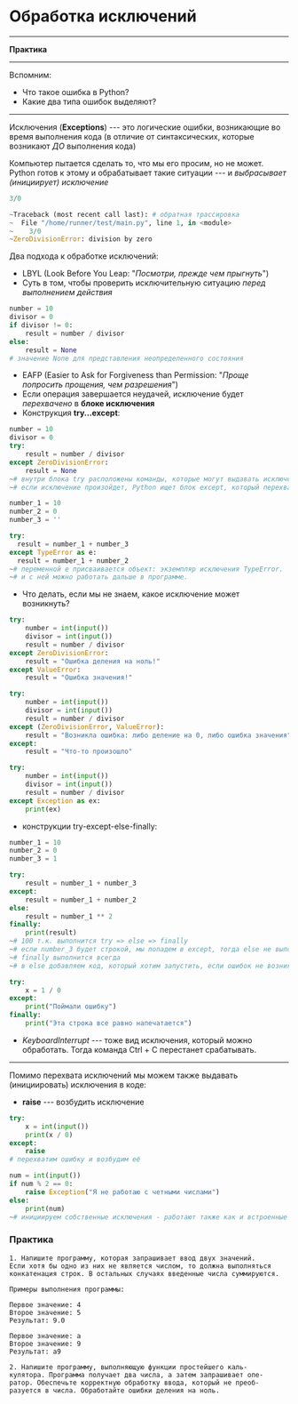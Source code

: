 # Обработка исключений

***

**Практика**

***

Вспомним:

* Что такое ошибка в Python?
* Какие два типа ошибок выделяют?

***

Исключения (**Exceptions**) --- это логические ошибки, возникающие во время выполнения кода (в отличие от синтаксических, которые возникают _ДО_ выполнения кода)

Компьютер пытается сделать то, что мы его просим, но не может. Python готов к этому и обрабатывает такие ситуации --- и _выбрасывает (инициирует) исключение_

```python
3/0

~Traceback (most recent call last): # обратная трассировка
~  File "/home/runner/test/main.py", line 1, in <module>
~    3/0
~ZeroDivisionError: division by zero
```

Два подхода к обработке исключений:

* LBYL (Look Before You Leap: "_Посмотри, прежде чем прыгнуть_")
* Суть в том, чтобы проверить исключительную ситуацию _перед выполнением действия_

```python
number = 10
divisor = 0
if divisor != 0:
	result = number / divisor
else:
	result = None 
# значение None для представления неопределенного состояния
```

* EAFP (Easier to Ask for Forgiveness than Permission: "_Проще попросить прощения, чем разрешения_")
* Если операция завершается неудачей, исключение будет _перехвачено_ в **блоке исключения**
* Конструкция **try...except**:

```python
number = 10
divisor = 0
try:
	result = number / divisor
except ZeroDivisionError:
	result = None
~# внутри блока try расположены команды, которые могут выдавать исключения
~# если исключение произойдет, Python ищет блок except, который перехватывает исключение
```

```python
number_1 = 10 
number_2 = 0
number_3 = ''

try:
  result = number_1 + number_3
except TypeError as e:
  result = number_1 + number_2
~# переменной e присваивается объект: экземпляр исключения TypeError.
~# и с ней можно работать дальше в программе.
```

* Что делать, если мы не знаем, какое исключение может возникнуть?

```python
try:
	number = int(input())
	divisor = int(input())
	result = number / divisor
except ZeroDivisionError:
	result = "Ошибка деления на ноль!"
except ValueError:
	result = "Ошибка значения!"
```

```python
try:
	number = int(input())
	divisor = int(input())
	result = number / divisor
except (ZeroDivisionError, ValueError):
	result = "Возникла ошибка: либо деление на 0, либо ошибка значения"
except:
	result = "Что-то произошло"
```

```python
try:
	number = int(input())
	divisor = int(input())
	result = number / divisor
except Exception as ex:
    print(ex)
```

* конструкции try-except-else-finally:

```python
number_1 = 10 
number_2 = 0
number_3 = 1

try:
	result = number_1 + number_3
except:
	result = number_1 + number_2
else:
	result = number_1 ** 2
finally:
	print(result)
~# 100 т.к. выполнится try => else => finally
~# если number_3 будет строкой, мы попадем в except, тогда else не выполнится
~# finally выполнится всегда
~# в else добавляем код, который хотим запустить, если ошибок не возникло
```

```python
try:
    x = 1 / 0
except:
    print("Поймали ошибку")
finally:
    print("Эта строка все равно напечатается")
```

* _KeyboardInterrupt_ --- тоже вид исключения, который можно обработать. Тогда команда Ctrl + C перестанет срабатывать.

***

Помимо перехвата исключений мы можем также выдавать (инициировать) исключения в коде:

* **raise** --- возбудить исключение

```python
try:
	x = int(input())
    print(x / 0)
except:
    raise
# перехватим ошибку и возбудим её
```

```python
num = int(input())
if num % 2 == 0:
	raise Exception("Я не работаю с четными числами")
else:
	print(num)
~# инициируем собственные исключения - работают также как и встроенные
```

### Практика

```
1. Напишите программу, которая запрашивает ввод двух значений.
Если хотя бы одно из них не является числом, то должна выполняться
конкатенация строк. В остальных случаях введенные числа суммируются.

Примеры выполнения программы:

Первое значение: 4
Второе значение: 5
Результат: 9.0

Первое значение: a
Второе значение: 9
Результат: a9
```

```
2. Напишите программу, выполняющую функции простейшего каль-
кулятора. Программа получает два числа, а затем запрашивает опе-
ратор. Обеспечьте корректную обработку ввода, который не преоб-
разуется в числа. Обработайте ошибки деления на ноль.
```
